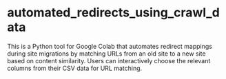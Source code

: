 # automated_redirects_using_crawl_data
This is a Python tool for Google Colab that automates redirect mappings during site migrations by matching URLs from an old site to a new site based on content similarity. Users can interactively choose the relevant columns from their CSV data for URL matching.
